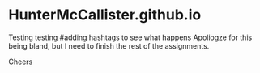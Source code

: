 # HunterMcCallister.github.io
Testing testing
#adding hashtags to see what happens
Apoliogze for this being bland, but I need to finish the rest of the assignments.

Cheers
